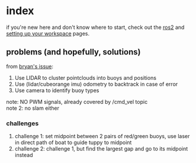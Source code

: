 # index

if you're new here and don't know where to start, check out the [ros2](./starting/ros2.md) and [setting up your workspace](./setup/setting_up_your_workspace.md) pages.

## problems (and hopefully, solutions)
from [bryan's issue](https://github.com/MHSeals/mhsboat_ctrl/issues/45):

1. Use LIDAR to cluster pointclouds into buoys and positions
2. Use (lidar/cubeorange imu) odometry to backtrack in case of error
3. Use camera to identify buoy types

note: NO PWM signals, already covered by /cmd_vel topic  
note 2: no slam either

### challenges

1. challenge 1: set midpoint between 2 pairs of red/green buoys, use laser in direct path of boat to guide tuppy to midpoint
2. challenge 2: challenge 1, but find the largest gap and go to its midpoint instead
